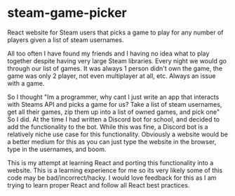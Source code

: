 # steam-game-picker
React website for Steam users that picks a game to play for any number of players given a list of steam usernames. 

All too often I have found my friends and I having no idea what to play together despite having very large Steam libraries. Every night we would go through our list of games. It was always 1 person didn't own the game, the game was only 2 player, not even multiplayer at all, etc. Always an issue with a game.

So I thought "Im a programmer, why cant I just write an app that interacts with Steams API and picks a game for us? Take a list of steam usernames, get all their games, zip them up into a list of owned games, and pick one" So I did. At the time I had written a Discord bot for school, and decided to add the functionality to the bot. While this was fine, a Discord bot is a relatively niche use case for this functionality. Obviously a website would be a better medium for this as you can just type the website in the browser, type in the usernames, and boom.


This is my attempt at learning React and porting this functionality into a website. This is a learning experience for me so its very likely some of this code may be bad/incorrect/hacky. I would love feedback for this as I am trying to learn proper React and follow all React best practices.
